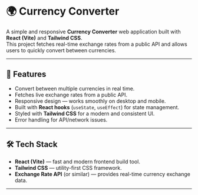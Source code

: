 # 🌍 Currency Converter

A simple and responsive **Currency Converter** web application built with **React (Vite)** and **Tailwind CSS**.  
This project fetches real-time exchange rates from a public API and allows users to quickly convert between currencies.

---

## 🚀 Features
- Convert between multiple currencies in real time.
- Fetches live exchange rates from a public API.
- Responsive design — works smoothly on desktop and mobile.
- Built with **React hooks** (`useState`, `useEffect`) for state management.
- Styled with **Tailwind CSS** for a modern and consistent UI.
- Error handling for API/network issues.

---

## 🛠️ Tech Stack
- **React (Vite)** — fast and modern frontend build tool.
- **Tailwind CSS** — utility-first CSS framework.
- **Exchange Rate API** (or similar) — provides real-time currency exchange data.

---
